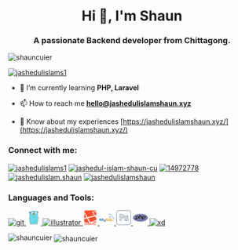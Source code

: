 <h1 align="center">Hi 👋, I'm Shaun</h1>
<h3 align="center">A passionate Backend developer from Chittagong.</h3>

<p align="left"> <img src="https://komarev.com/ghpvc/?username=shauncuier&label=Profile%20views&color=0e75b6&style=flat" alt="shauncuier" /> </p>

<p align="left"> <a href="https://twitter.com/jashedulislams1" target="blank"><img src="https://img.shields.io/twitter/follow/jashedulislams1?logo=twitter&style=for-the-badge" alt="jashedulislams1" /></a> </p>

- 🌱 I’m currently learning **PHP, Laravel**

- 📫 How to reach me **hello@jashedulislamshaun.xyz**

- 📄 Know about my experiences [https://jashedulislamshaun.xyz/](https://jashedulislamshaun.xyz/)

<h3 align="left">Connect with me:</h3>
<p align="left">
<a href="https://twitter.com/jashedulislams1" target="blank"><img align="center" src="https://cdn.jsdelivr.net/npm/simple-icons@3.0.1/icons/twitter.svg" alt="jashedulislams1" height="30" width="40" /></a>
<a href="https://linkedin.com/in/jashedul-islam-shaun-cu" target="blank"><img align="center" src="https://cdn.jsdelivr.net/npm/simple-icons@3.0.1/icons/linkedin.svg" alt="jashedul-islam-shaun-cu" height="30" width="40" /></a>
<a href="https://stackoverflow.com/users/14972778" target="blank"><img align="center" src="https://cdn.jsdelivr.net/npm/simple-icons@3.0.1/icons/stackoverflow.svg" alt="14972778" height="30" width="40" /></a>
<a href="https://fb.com/jashedulislam.shaun" target="blank"><img align="center" src="https://cdn.jsdelivr.net/npm/simple-icons@3.0.1/icons/facebook.svg" alt="jashedulislam.shaun" height="30" width="40" /></a>
<a href="https://instagram.com/jashedulislamshaun" target="blank"><img align="center" src="https://cdn.jsdelivr.net/npm/simple-icons@3.0.1/icons/instagram.svg" alt="jashedulislamshaun" height="30" width="40" /></a>
</p>

<h3 align="left">Languages and Tools:</h3>
<p align="left"> <a href="https://git-scm.com/" target="_blank"> <img src="https://www.vectorlogo.zone/logos/git-scm/git-scm-icon.svg" alt="git" width="30" height="30"/> </a> <a href="https://golang.org" target="_blank"> <img src="https://raw.githubusercontent.com/devicons/devicon/master/icons/go/go-original.svg" alt="go" width="30" height="30"/> </a> <a href="https://www.adobe.com/in/products/illustrator.html" target="_blank"> <img src="https://www.vectorlogo.zone/logos/adobe_illustrator/adobe_illustrator-icon.svg" alt="illustrator" width="30" height="30"/> </a> <a href="https://laravel.com/" target="_blank"> <img src="https://raw.githubusercontent.com/devicons/devicon/master/icons/laravel/laravel-plain-wordmark.svg" alt="laravel" width="30" height="30"/> </a> <a href="https://www.mysql.com/" target="_blank"> <img src="https://raw.githubusercontent.com/devicons/devicon/master/icons/mysql/mysql-original-wordmark.svg" alt="mysql" width="30" height="30"/> </a> <a href="https://www.photoshop.com/en" target="_blank"> <img src="https://raw.githubusercontent.com/devicons/devicon/master/icons/photoshop/photoshop-line.svg" alt="photoshop" width="30" height="30"/> </a> <a href="https://www.php.net" target="_blank"> <img src="https://raw.githubusercontent.com/devicons/devicon/master/icons/php/php-original.svg" alt="php" width="30" height="30"/> </a> <a href="https://www.adobe.com/products/xd.html" target="_blank"> <img src="https://cdn.worldvectorlogo.com/logos/adobe-xd.svg" alt="xd" width="30" height="30"/> </a> </p>

<p><img align="left" src="https://github-readme-stats.vercel.app/api/top-langs?username=shauncuier&theme=chartreuse-dark&show_icons=true&locale=en&layout=compact" alt="shauncuier" /></p>

<p>&nbsp;<img align="center" src="https://github-readme-stats.vercel.app/api?username=shauncuier&theme=chartreuse-dark&show_icons=false&locale=en" alt="shauncuier" /></p>
